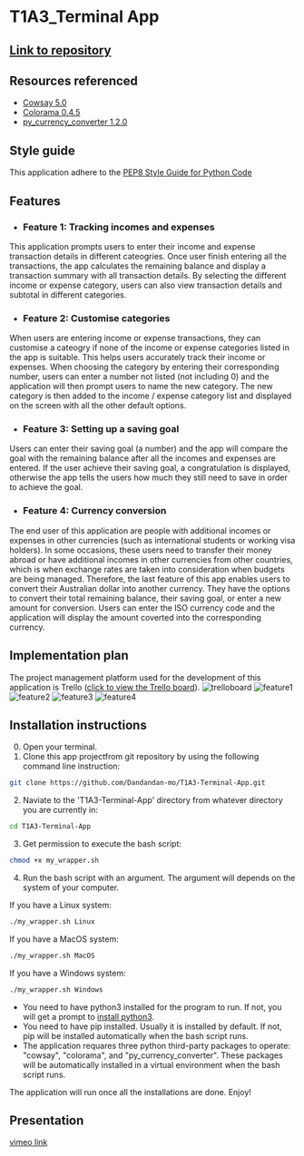 # T1A3_Terminal App

## [Link to repository](https://github.com/Dandandan-mo/T1A3-Terminal-App)

## Resources referenced
- [Cowsay 5.0](https://pypi.org/project/cowsay/)
- [Colorama 0.4.5](https://pypi.org/project/colorama/)
- [py_currency_converter 1.2.0](https://pypi.org/project/py-currency-converter/)

## Style guide
This application adhere to the [PEP8 Style Guide for Python Code](https://peps.python.org/pep-0008/) 

## Features
- ### Feature 1: Tracking incomes and expenses
This application prompts users to enter their income and expense transaction details in different cateogries. Once user finish entering all the transactions, the app calculates the remaining balance and display a transaction summary with all transaction details. By selecting the different income or expense category, users can also view transaction details and subtotal in different categories.
- ### Feature 2: Customise categories
When users are entering income or expense transactions, they can customise a cateogry if none of the income or expense categories listed in the app is suitable. This helps users accurately track their income or expenses. When choosing the category by entering their corresponding number, users can enter a number not listed (not including 0) and the application will then prompt users to name the new category. The new category is then added to the income / expense category list and displayed on the screen with all the other default options.
- ### Feature 3: Setting up a saving goal
Users can enter their saving goal (a number) and the app will compare the goal with the remaining balance after all the incomes and expenses are entered. If the user achieve their saving goal, a congratulation is displayed, otherwise the app tells the users how much they still need to save in order to achieve the goal.
- ### Feature 4: Currency conversion
The end user of this application are people with additional incomes or expenses in other currencies (such as international students or working visa holders). In some occasions, these users need to transfer their money abroad or have additional incomes in other currencies from other countries, which is when exchange rates are taken into consideration when budgets are being managed. Therefore, the last feature of this app enables users to convert their Australian dollar into another currency. They have the options to convert their total remaining balance, their saving goal, or enter a new amount for conversion. Users can enter the ISO currency code and the application will display the amount coverted into the corresponding currency.
## Implementation plan
The project management platform used for the development of this application is Trello ([click to view the Trello board](https://trello.com/invite/b/DzCCyjbo/537cd16c934e3e696965d6dfb5955c65/t1a3-terminal-app-budget-app)).
![trelloboard](/docs/trelloboard.png)
![feature1](/docs/feature1.png)
![feature2](/docs/feature2.png)
![feature3](/docs/feature3.png)
![feature4](/docs/feature4.png)
## Installation instructions
0. Open your terminal.
1. Clone this app projectfrom git repository by using the following command line instruction:
```bash
git clone https://github.com/Dandandan-mo/T1A3-Terminal-App.git
```
2. Naviate to the 'T1A3-Terminal-App' directory from whatever directory you are currently in:
```bash
cd T1A3-Terminal-App
```
3. Get permission to execute the bash script:
```bash
chmod +x my_wrapper.sh
```
4. Run the bash script with an argument. The argument will depends on the system of your computer.

If you have a Linux system:
```bash
./my_wrapper.sh Linux
```
If you have a MacOS system:
```bash
./my_wrapper.sh MacOS
```
If you have a Windows system:
```bash
./my_wrapper.sh Windows
```
- You need to have python3 installed for the program to run. If not, you will get a prompt to [install python3](https://installpython3.com/).
- You need to have pip installed. Usually it is installed by default. If not, pip will be installed automatically when the bash script runs.
- The application requares three python third-party packages to operate: "cowsay", "colorama", and "py_currency_converter". These packages will be automatically installed in a virtual environment when the bash script runs.

The application will run once all the installations are done. Enjoy!

## Presentation
[vimeo link](https://vimeo.com/753531406)


